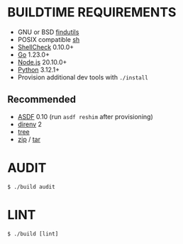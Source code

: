 # BUILDTIME REQUIREMENTS

* GNU or BSD [findutils](https://en.wikipedia.org/wiki/Find_(Unix))
* POSIX compatible [sh](https://pubs.opengroup.org/onlinepubs/9699919799/utilities/sh.html)
* [ShellCheck](https://www.shellcheck.net/) 0.10.0+
* [Go](https://go.dev/) 1.23.0+
* [Node.js](https://nodejs.org/en/) 20.10.0+
* [Python](https://www.python.org/) 3.12.1+
* Provision additional dev tools with `./install`

## Recommended

* [ASDF](https://asdf-vm.com/) 0.10 (run `asdf reshim` after provisioning)
* [direnv](https://direnv.net/) 2
* [tree](https://linux.die.net/man/1/tree)
* [zip](https://linux.die.net/man/1/zip) / [tar](https://en.wikipedia.org/wiki/Tar_(computing))

# AUDIT

```console
$ ./build audit
```

# LINT

```console
$ ./build [lint]
```
